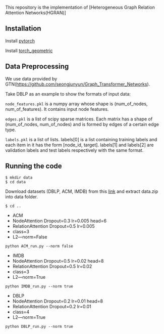 This repository is the implementation of [Heterogeneous Graph Relation Attention Networks(HGRAN)]

## Installation

Install [pytorch](https://pytorch.org/get-started/locally/)

Install [torch_geometric](https://pytorch-geometric.readthedocs.io/en/latest/notes/installation.html)

## Data Preprocessing
We use data provided by GTN(https://github.com/seongjunyun/Graph_Transformer_Networks).

Take DBLP as an example to show the formats of input data:

`node_features.pkl` is a numpy array whose shape is (num_of_nodes, num_of_features). It contains input node features.

`edges.pkl` is a list of scipy sparse matrices. Each matrix has a shape of (num_of_nodes, num_of_nodes) and is formed by edges of a certain edge type.

`labels.pkl` is a list of lists. labels[0] is a list containing training labels and each item in it has the form [node_id, target]. labels[1] and labels[2] are validation labels and test labels respectively with the same format.

## Running the code
``` 
$ mkdir data
$ cd data
```
Download datasets (DBLP, ACM, IMDB) from this [link](https://drive.google.com/file/d/1qOZ3QjqWMIIvWjzrIdRe3EA4iKzPi6S5/view?usp=sharing) and extract data.zip into data folder.
```
$ cd ..
```
- ACM
- NodeAttention Dropout=0.3  lr=0.005   head=6
- RelationAttention Dropout=0.5  lr=0.005
- class=3
- L2—norm=False
```
python ACM_run.py --norm false
```
- IMDB
- NodeAttention Dropout=0.5  lr=0.02   head=8
- RelationAttention Dropout=0.5  lr=0.02
- class=3
- L2—norm=True
```
python IMDB_run.py --norm true
```
- DBLP    
- NodeAttention Dropout=0.2  lr=0.01   head=8
- RelationAttention Dropout=0.2  lr=0.01
- class=4 
- L2—norm=True
```
python DBLP_run.py --norm true
```

